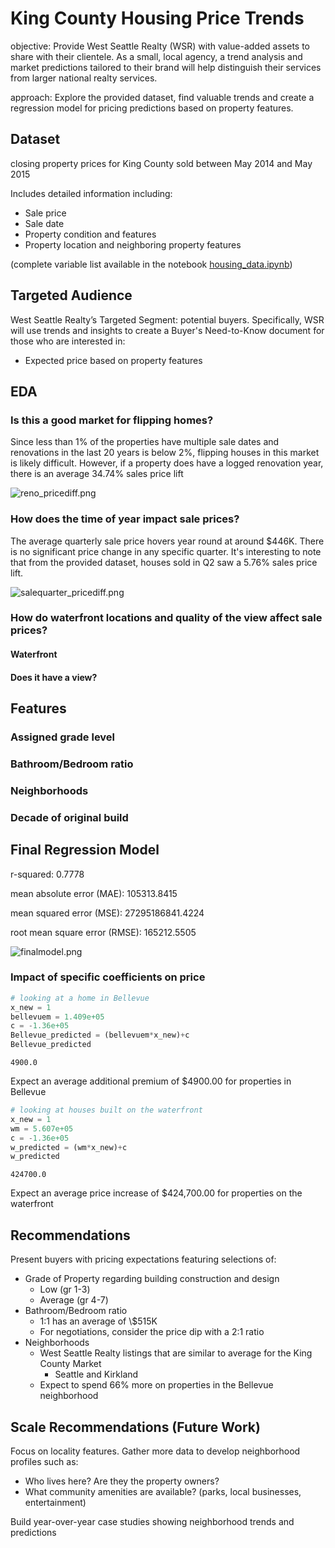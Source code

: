 # King County Housing Price Trends

objective: Provide West Seattle Realty (WSR) with value-added assets to share with their clientele. As a small, local agency, a trend analysis and market predictions tailored to their brand will help distinguish their services from larger national realty services.

approach: Explore the provided dataset, find valuable trends and create a regression model for pricing predictions based on property features.

## Dataset

closing property prices for King County sold between May 2014 and May 2015

Includes detailed information including: 
* Sale price
* Sale date
* Property condition and features
* Property location and neighboring property features 

(complete variable list available in the notebook <a href="housing_data.ipynb">housing_data.ipynb</a>)



## Targeted Audience

West Seattle Realty’s Targeted Segment: potential buyers. Specifically, WSR will use trends and insights to create a Buyer's Need-to-Know document for those who are interested in: 
* Expected price based on property features


## EDA

### Is this a good market for flipping homes?

Since less than 1% of the properties have multiple sale dates and renovations in the last 20 years is below 2%, flipping houses in this market is likely difficult. However, if a property does have a logged renovation year, there is an average 34.74% sales price lift

![reno_pricediff.png](attachment:reno_pricediff.png)

### How does the time of year impact sale prices?

The average quarterly sale price hovers year round at around $446K. There is no significant price change in any specific quarter. It's interesting to note that from the provided dataset, houses sold in Q2 saw a 5.76% sales price lift.


![salequarter_pricediff.png](attachment:salequarter_pricediff.png)

### How do waterfront locations and quality of the view affect sale prices?

#### Waterfront

#### Does it have a view?

## Features

### Assigned grade level

### Bathroom/Bedroom ratio

### Neighborhoods

### Decade of original build

## Final Regression Model

r-squared:  0.7778

mean absolute error (MAE):  105313.8415

mean squared error (MSE):  27295186841.4224

root mean square error (RMSE):  165212.5505

![finalmodel.png](attachment:finalmodel.png)

### Impact of specific coefficients on price


```python
# looking at a home in Bellevue
x_new = 1
bellevuem = 1.409e+05
c = -1.36e+05
Bellevue_predicted = (bellevuem*x_new)+c
Bellevue_predicted
```




    4900.0



Expect an average additional premium of $4900.00 for properties in Bellevue


```python
# looking at houses built on the waterfront
x_new = 1
wm = 5.607e+05
c = -1.36e+05
w_predicted = (wm*x_new)+c
w_predicted
```




    424700.0



Expect an average price increase of $424,700.00 for properties on the waterfront

## Recommendations

Present buyers with pricing expectations featuring selections of:
* Grade of Property regarding building construction and design
    * Low (gr 1-3)
    * Average (gr 4-7)
* Bathroom/Bedroom ratio 
    * 1:1 has an average of \\$515K
    * For negotiations, consider the price dip with a 2:1 ratio
* Neighborhoods
    * West Seattle Realty listings that are similar to average for the King County Market
        * Seattle and Kirkland
    * Expect to spend 66% more on properties in the Bellevue neighborhood


## Scale Recommendations (Future Work)

Focus on locality features. Gather more data to develop neighborhood profiles such as:
* Who lives here? Are they the property owners?
* What community amenities are available? (parks, local businesses, entertainment)

Build year-over-year case studies showing neighborhood trends and predictions

